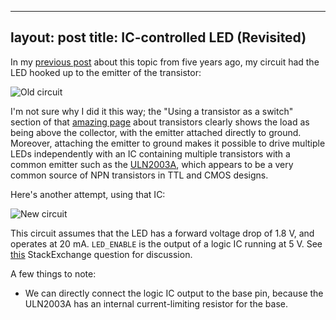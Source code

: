 
---
layout: post
title: IC-controlled LED (Revisited)
---

In my [previous post][prev] about this topic from five years ago, my circuit had
the LED hooked up to the emitter of the transistor:

![Old circuit](/circuits/images/5v_ic_controlled_led.png)

I'm not sure why I did it this way; the "Using a transistor as a switch" section
of that [amazing page][kpsec] about transistors clearly shows the load as being
above the collector, with the emitter attached directly to ground. Moreover,
attaching the emitter to ground makes it possible to drive multiple LEDs
independently with an IC containing multiple transistors with a common emitter
such as the [ULN2003A][], which appears to be a very common source of NPN
transistors in TTL and CMOS designs.

Here's another attempt, using that IC:

![New circuit](/circuits/images/5v_ic_controlled_led_2nd_try.png)

This circuit assumes that the LED has a forward voltage drop of 1.8 V, and
operates at 20 mA. `LED_ENABLE` is the output of a logic IC running at 5 V. See
[this][se] StackExchange question for discussion.

A few things to note:

*   We can directly connect the logic IC output to the base pin, because the
    ULN2003A has an internal current-limiting resistor for the base.

[prev]: http://jacobsa.github.io/circuits/2010/10/03/ic-controlled-led.html
[kpsec]: http://electronicsclub.info/transistorcircuits.htm
[ULN2003A]: http://www.st.com/web/en/resource/technical/document/datasheet/CD00001244.pdf
[se]: http://electronics.stackexchange.com/q/166064/72857
